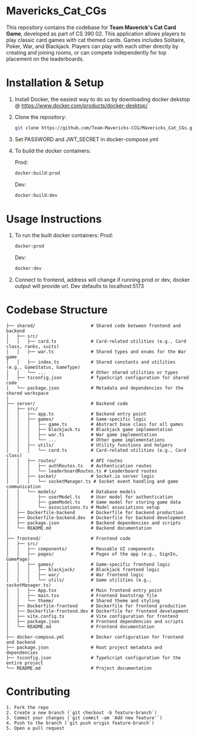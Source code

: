 # Mavericks_Cat_CGs

This repository contains the codebase for **Team Maverick's Cat Card Game**, developed as part of CS 390 02. This application allows players to play classic card games with cat themed cards. Games includes Solitaire, Poker, War, and Blackjack. Players can play with each other directly by creating and joining rooms, or can compete independently for top placement on the leaderboards.


# Installation & Setup
1. Install Docker, the easiest way to do so by downloading docker dekstop @ https://www.docker.com/products/docker-desktop/
   
2. Clone the repository:
   ```bash
   git clone https://github.com/Team-Mavericks-CCG/Mavericks_Cat_CGs.git
   ```
   
3. Set PASSWORD and JWT_SECRET in docker-compose.yml
4. To build the docker containers:

   Prod:
   
   ```bash
   docker:build:prod
   ```
   
   Dev:
   
   ```bash
   docker:build:dev
   ```
# Usage Instructions
1. To run the built docker containers:
   Prod:
   
   ```bash
   docker:prod
   ```

   Dev:
   
   ```bash
   docker:dev
   ```

2. Connect to frontend, address will change if running prod or dev, docker output will provide url. Dev defaults to localhost:5173
   


# Codebase Structure
```
├── shared/                     # Shared code between frontend and backend
│   ├── src/
│   │   ├── card.ts             # Card-related utilities (e.g., Card class, ranks, suits)
│   │   ├── war.ts              # Shared types and enums for the War game
│   │   ├── index.ts            # Shared constants and utilities (e.g., GameStatus, GameType)
│   │   └── ...                 # Other shared utilities or types
│   ├── tsconfig.json           # TypeScript configuration for shared code
│   └── package.json            # Metadata and dependencies for the shared workspace
│
├── server/                     # Backend code
│   ├── src/
│   │   ├── app.ts              # Backend entry point
│   │   ├── games/              # Game-specific logic
│   │   │   ├── game.ts         # Abstract base class for all games
│   │   │   ├── blackjack.ts    # Blackjack game implementation
│   │   │   ├── war.ts          # War game implementation
│   │   │   └── ...             # Other game implementations
│   │   ├── utils/              # Utility functions and helpers
│   │   │   └── card.ts         # Card-related utilities (e.g., Card class)
│   │   ├── routes/             # API routes
│   │   │   ├── authRoutes.ts   # Authentication routes
│   │   │   └── leaderboardRoutes.ts # Leaderboard routes
│   │   ├── socket/             # Socket.io server logic
│   │   │   └── socketManager.ts # Socket event handling and game communication
│   │   └── models/             # Database models
│   │       ├── userModel.ts    # User model for authentication
│   │       ├── gameModel.ts    # Game model for storing game data
│   │       └── associations.ts # Model associations setup
│   ├── Dockerfile-backend      # Dockerfile for backend production
│   ├── Dockerfile-backend.dev  # Dockerfile for backend development
│   ├── package.json            # Backend dependencies and scripts
│   └── README.md               # Backend documentation
│
├── frontend/                   # Frontend code
│   ├── src/
│   │   ├── components/         # Reusable UI components
│   │   ├── pages/              # Pages of the app (e.g., SignIn, GamePage)
│   │   ├── games/              # Game-specific frontend logic
│   │   │   ├── blackjack/      # Blackjack frontend logic
│   │   │   ├── war/            # War frontend logic
│   │   │   └── utils/          # Game utilities (e.g., socketManager.ts)
│   │   ├── App.tsx             # Main frontend entry point
│   │   ├── main.tsx            # Frontend bootstrap file
│   │   └── theme/              # Shared theme and styling
│   ├── Dockerfile-frontend     # Dockerfile for frontend production
│   ├── Dockerfile-frontend.dev # Dockerfile for frontend development
│   ├── vite.config.ts          # Vite configuration for frontend
│   ├── package.json            # Frontend dependencies and scripts
│   └── README.md               # Frontend documentation
│
├── docker-compose.yml          # Docker configuration for frontend and backend
├── package.json                # Root project metadata and dependencies
├── tsconfig.json               # TypeScript configuration for the entire project
└── README.md                   # Project documentation
```
# Contributing
```
1. Fork the repo
2. Create a new branch (`git checkout -b feature-branch`)
3. Commit your changes (`git commit -am 'Add new feature'`)
4. Push to the branch (`git push origin feature-branch`)
5. Open a pull request
```
